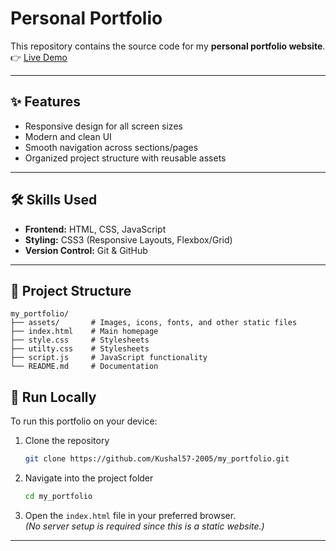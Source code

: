 # Personal Portfolio

This repository contains the source code for my **personal portfolio website**.  
👉 [Live Demo](https://Kushal57-2005.github.io/my_portfolio/)

---

## ✨ Features

- Responsive design for all screen sizes  
- Modern and clean UI  
- Smooth navigation across sections/pages  
- Organized project structure with reusable assets  

---

## 🛠️ Skills Used

- **Frontend:** HTML, CSS, JavaScript  
- **Styling:** CSS3 (Responsive Layouts, Flexbox/Grid)  
- **Version Control:** Git & GitHub  

---

## 📂 Project Structure

```
my_portfolio/
├── assets/       # Images, icons, fonts, and other static files
├── index.html    # Main homepage
├── style.css     # Stylesheets
├── utilty.css    # Stylesheets
├── script.js     # JavaScript functionality
└── README.md     # Documentation
```



## 🚀 Run Locally

To run this portfolio on your device:

1. Clone the repository  
   ```bash
   git clone https://github.com/Kushal57-2005/my_portfolio.git
   ```

2. Navigate into the project folder  
   ```bash
   cd my_portfolio
   ```

3. Open the `index.html` file in your preferred browser.  
   *(No server setup is required since this is a static website.)*

---

